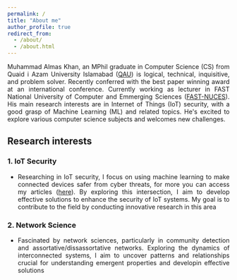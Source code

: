 ```yaml
---
permalink: /
title: "About me"
author_profile: true
redirect_from: 
  - /about/
  - /about.html
---
```


<div style="text-align: justify;">

Muhammad Almas Khan, an MPhil graduate in Computer Science (CS) from Quaid i Azam University Islamabad (<a href="https://cs.qau.edu.pk/">QAU</a>) is logical, technical, inquisitive, and problem solver. Recently conferred with the best paper winning award at an international conference. Currently working as lecturer in FAST National University of Computer and Emmerging Sciences (<a href="http://isb.nu.edu.pk/Faculty/Details/6528">FAST-NUCES</a>). His main research interests are in Internet of Things (IoT) security, with a good grasp of Machine Learning (ML) and related topics. He's excited to explore various computer science subjects and welcomes new challenges.
</div>


## Research interests

### 1. IoT Security

- <div style="text-align: justify;">  Researching in IoT security, I focus on using machine learning to make connected devices safer from cyber threats, for more you can access my articles (<a href="https://scholar.google.com/citations?user=s23eUgcAAAAJ&hl=en&oi=ao">here</a>). By exploring this intersection, I aim to develop effective solutions to enhance the security of IoT systems. My goal is to contribute to the field by conducting innovative research in this area </div>

### 2. Network Science

- <div style="text-align: justify;"> Fascinated by network sciences, particularly in community detection and assortative/dissassortative networks. Exploring the dynamics of interconnected systems, I aim to uncover patterns and relationships crucial for understanding emergent properties and developin effective solutions </div>

<!-- ClustrMaps Globe Tracker -->
<script type="text/javascript" id="clstr_globe" src="//clustrmaps.com/globe.js?d=XFhXtHTPhWckv9lN2nC03y-VmYQ5PiKPBALTJmj9TLU"></script>